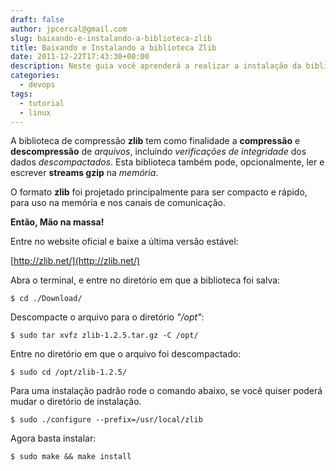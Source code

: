 ```yaml
---
draft: false
author: jpcercal@gmail.com
slug: baixando-e-instalando-a-biblioteca-zlib
title: Baixando e Instalando a biblioteca Zlib
date: 2011-12-22T17:43:30+00:00
description: Neste guia você aprenderá a realizar a instalação da biblioteca zlib em sistemas operacionais Linux. Baixe o código fonte e o compile para a sua distro.
categories:
  - devops
tags: 
  - tutorial
  - linux
---
```


A biblioteca de compressão **zlib** tem como finalidade a **compressão** e **descompressão** de _arquivos_, incluindo 
_verificações de integridade_ dos dados _descompactados_. Esta biblioteca também pode, opcionalmente, ler e escrever 
**streams gzip** na _memória_.

O formato **zlib** foi projetado principalmente para ser compacto e rápido, para uso na memória e nos canais de 
comunicação.

**Então, Mão na massa!**

Entre no website oficial e baixe a última versão estável:

[http://zlib.net/](http://zlib.net/)

Abra o terminal, e entre no diretório em que a biblioteca foi salva:

```shell
$ cd ./Download/
```

Descompacte o arquivo para o diretório _"/opt"_:

```shell
$ sudo tar xvfz zlib-1.2.5.tar.gz -C /opt/
```

Entre no diretório em que o arquivo foi descompactado:

```shell
$ sudo cd /opt/zlib-1.2.5/
```

Para uma instalação padrão rode o comando abaixo, se você quiser poderá mudar o diretório de instalação.

```shell
$ sudo ./configure --prefix=/usr/local/zlib
```

Agora basta instalar:

```shell
$ sudo make && make install
```
